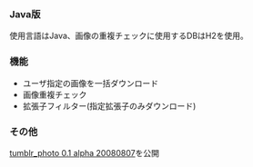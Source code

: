 ### Java版 ###

使用言語はJava、画像の重複チェックに使用するDBはH2を使用。
### 機能 ###
  * ユーザ指定の画像を一括ダウンロード
  * 画像重複チェック
  * 拡張子フィルター(指定拡張子のみダウンロード)
### その他 ###
[tumblr\_photo 0.1 alpha 20080807](http://tumblr-photo.googlecode.com/files/tumblr_photo%200.1%20alpha%2020080807.zip)を公開